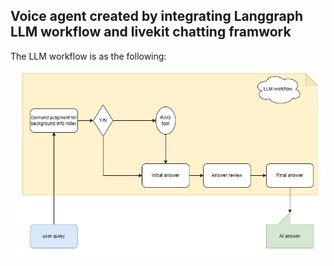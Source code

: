 ## Voice agent created by integrating Langgraph LLM workflow and livekit chatting framwork

The LLM workflow is as the following:
![llm workflow of llm agent](./.github/assets/llm_workflow.png)